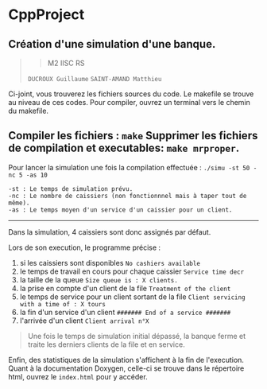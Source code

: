 # CppProject
## Création d'une simulation d'une banque.
>> M2 IISC RS
>
> ```DUCROUX Guillaume```
```SAINT-AMAND Matthieu```

Ci-joint, vous trouverez les fichiers sources du code. Le makefile se trouve au niveau de ces codes. Pour compiler,
ouvrez un terminal vers le chemin du makefile.

Compiler les fichiers :
```make```
Supprimer les fichiers de compilation et executables: 
```make mrproper```.
---
Pour lancer la simulation une fois la compilation effectuée :
```./simu -st 50 -nc 5 -as 10```
```
-st : Le temps de simulation prévu.
-nc : Le nombre de caissiers (non fonctionnnel mais à taper tout de même).
-as : Le temps moyen d'un service d'un caissier pour un client.
```
 ---
 Dans la simulation, 4 caissiers sont donc assignés par défaut.
 
 Lors de son execution, le programme précise :
 1. si les caissiers sont disponibles `No cashiers available`
 2. le temps de travail en cours pour chaque caissier `Service time decr`
 3. la taille de la queue `Size queue is : X clients.`
 4. la prise en compte d'un client de la file `Treatment of the client`
 5. le temps de service pour un client sortant de la file `Client servicing with a time of : X tours`
 6. la fin d'un service d'un client `####### End of a service #######`
 7. l'arrivée d'un client `Client arrival n°X`
 
 >Une fois le temps de simulation initial dépassé, la banque ferme et traite les derniers clients de la file et en service.

Enfin, des statistiques de la simulation s'affichent à la fin de l'execution. Quant à la documentation Doxygen, celle-ci se trouve dans le répertoire html, ouvrez le `index.html` pour y accéder.